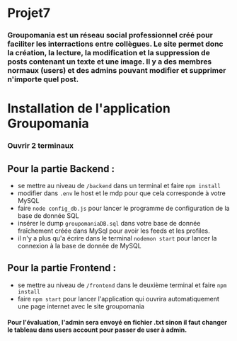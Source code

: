 # Projet7
### Groupomania est un réseau social professionnel créé pour faciliter les interractions entre collègues. Le site permet donc la création, la lecture, la modification et la suppression de posts contenant un texte et une image. Il y a des membres normaux (users) et des admins pouvant modifier et supprimer n'importe quel post.

# Installation de l'application Groupomania
### Ouvrir 2 terminaux

## Pour la partie Backend : 
- se mettre au niveau de `/backend` dans un terminal et faire `npm install`
- modifier dans `.env` le host et le mdp pour que cela corresponde à votre MySQL
- faire `node config_db.js` pour lancer le programme de configuration de la base de donnée SQL
- insérer le dump `groupomaniaDB.sql` dans votre base de donnée fraîchement créée dans MySql pour avoir les feeds et les profiles.
- il n'y a plus qu'a écrire dans le terminal `nodemon start` pour lancer la connexion à la base de donnée de MySQL

## Pour la partie Frontend :
- se mettre au niveau de `/frontend` dans le deuxième terminal et faire `npm install`
- faire `npm start` pour lancer l'application qui ouvrira automatiquement une page internet avec le site groupomania

#### Pour l'évaluation, l'admin sera envoyé en fichier .txt sinon il faut changer le tableau dans users account pour passer de user à admin.
